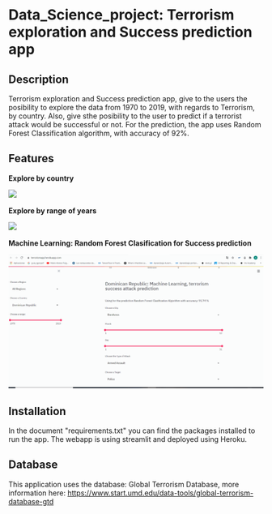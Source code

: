 # Data_Science_project: Terrorism exploration and Success prediction app



## Description
Terrorism exploration and Success prediction app, give to the users the posibility to explore the data from 1970 to 2019, with regards to Terrorism, by country. Also, give sthe posibility to the user to predict if a terrorist attack would be successful or not. For the prediction, the app uses Random Forest Classification algorithm, with accuracy of 92%.


## Features

**Explore by country**


![](https://github.com/AlbertCos/Data_Science_project/blob/master/moviegif4.gif)


**Explore by range of years**


![](https://github.com/AlbertCos/Data_Science_project/blob/master/project2gif.gif)


**Machine Learning: Random Forest Clasification for Success prediction**

![](https://github.com/AlbertCos/Data_Science_project/blob/master/project3gif.gif)


## Installation
In the document "requirements.txt" you can find the packages installed to run the app.
The webapp is using streamlit and deployed using Heroku.

## Database
This application uses the database: Global Terrorism Database, more information here: https://www.start.umd.edu/data-tools/global-terrorism-database-gtd
